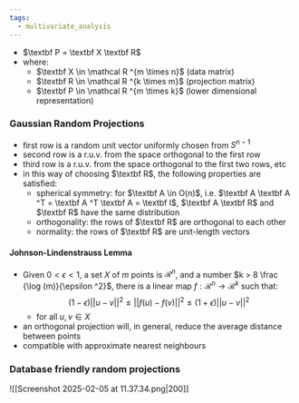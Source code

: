 ```yaml
---
tags:
  - multivariate_analysis
---
```

- $\textbf P = \textbf X \textbf R$
- where:
	- $\textbf X \in \mathcal R ^{m \times n}$ (data matrix)
	- $\textbf R \in \mathcal R ^{k \times m}$ (projection matrix)
	- $\textbf P \in \mathcal R ^{m \times k}$ (lower dimensional representation)
### Gaussian Random Projections
- first row is a random unit vector uniformly chosen from $S^{n-1}$
- second row is a r.u.v. from the space orthogonal to the first row
- third row is a r.u.v. from the space orthogonal to the first two rows, etc
- in this way of choosing $\textbf R$, the following properties are satisfied:
	- spherical symmetry: for $\textbf A \in O(n)$, i.e. $\textbf A \textbf A ^T = \textbf A ^T \textbf A = \textbf I$, $\textbf A \textbf R$ and $\textbf R$ have the same distribution
	- orthogonality: the rows of $\textbf R$ are orthogonal to each other
	- normality: the rows of $\textbf R$ are unit-length vectors
#### Johnson-Lindenstrauss Lemma
- Given $0 < \epsilon < 1$, a set $X$ of $m$ points is $\mathcal{R}^n$, and a number $k > 8 \frac {\log (m)}{\epsilon ^2}$, there is a linear map $f:\mathcal R ^n \rightarrow \mathcal R ^k$ such that:
	$$(1-\epsilon)||u-v||^2 \leq ||f(u) - f(v)||^2 \leq (1+\epsilon)||u-v||^2$$
	- for all $u, v \in X$
- an orthogonal projection will, in general, reduce the average distance between points
- compatible with approximate nearest neighbours
### Database friendly random projections
![[Screenshot 2025-02-05 at 11.37.34.png|200]]
